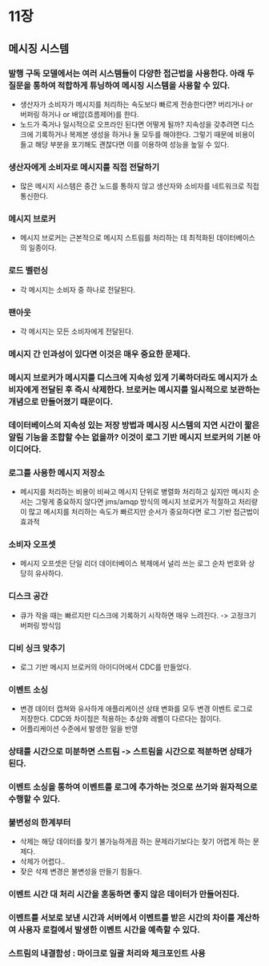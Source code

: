 # 11장
## 메시징 시스템
### 발행 구독 모델에서는 여러 시스템들이 다양한 접근법을 사용한다. 아래 두 질문을 통하여 적합하게 튜닝하여 메시징 시스템을 사용할 수 있다.
- 생산자가 소비자가 메시지를 처리하는 속도보다 빠르게 전송한다면? 버리거나 or 버퍼링 하거나 or 배압(흐름제어)를 한다.
- 노드가 죽거나 일시적으로 오프라인 된다면 어떻게 될까? 지속성을 갖추려면 디스크에 기록하거나 복제본 생성을 하거나 둘 모두를 해야한다. 그렇기 때문에 비용이 들고 해당 부분을 포기해도 괜찮다면 이를 이용하여 성능을 높일 수 있다.

### 생산자에게 소비자로 메시지를 직접 전달하기
- 많은 메시지 시스템은 중간 노드를 통하지 않고 생산자와 소비자를 네트워크로 직접 통신한다.

### 메시지 브로커
- 메시지 브로커는 근본적으로 메시지 스트림를 처리하는 데 최적화된 데이터베이스의 일종이다.
### 로드 벨런싱
- 각 메시지는 소비자 중 하나로 전달된다.
### 팬아웃
- 각 메시지는 모든 소비자에게 전달된다.

### 메시지 간 인과성이 있다면 이것은 매우 중요한 문제다.

### 메시지 브로커가 메시지를 디스크에 지속성 있게 기록하더라도 메시지가 소비자에게 전달된 후 즉시 삭제한다. 브로커는 메시지를 일시적으로 보관하는 개념으로 만들어졌기 때문이다.

### 데이터베이스의 지속성 있는 저장 방법과 메시징 시스템의 지연 시간이 짧은 알림 기능을 조합할 수는 없을까? 이것이 로그 기반 메시지 브로커의 기본 아이디어다.

### 로그를 사용한 메시지 저장소
- 메시지를 처리하는 비용이 비싸고 메시지 단위로 병렬화 처리하고 싶지만 메시지 순서는 그렇게 중요하지 않다면 jms/amqp 방식의 메시지 브로커가 적절하고 처리량이 많고 메시지를 처리하는 속도가 빠르지만 순서가 중요하다면 로그 기반 접근법이 효과적

### 소비자 오프셋
- 메시지 오프셋은 단일 리더 데이터베이스 복제에서 널리 쓰는 로그 순차 번호와 상당히 유사하다.

### 디스크 공간
- 큐가 작을 때는 빠르지만 디스크에 기록하기 시작하면 매우 느려진다. -> 고정크기 버퍼링 방식임

### 디비 싱크 맞추기
- 로그 기반 메시지 브로커의 아이디어에서 CDC를 만들었다.

### 이벤트 소싱
- 변경 데이터 캡쳐와 유사하게 애플리케이션 상태 변화를 모두 변경 이벤트 로그로 저장한다. CDC와 차이점은 적용하는 추상화 레벨이 다르다는 점이다.
- 어플리케이션 수준에서 발생한 일을 반영

### 상태를 시간으로 미분하면 스트림 -> 스트림을 시간으로 적분하면 상태가 된다.
### 이벤트 소싱을 통하여 이벤트를 로그에 추가하는 것으로 쓰기와 원자적으로 수행할 수 있다.

### 불변성의 한계부터
- 삭제는 해당 데이터를 찾기 불가능하게끔 하는 문제라기보다는 찾기 어렵게 하는 문제다.
- 삭제가 어렵다..
- 잦은 삭제 변경은 불변성을 만들기 힘들다.

### 이벤트 시간 대 처리 시간을 혼동하면 좋지 않은 데이터가 만들어진다.

### 이벤트를 서보로 보낸 시간과 서버에서 이벤트를 받은 시간의 차이를 계산하여 사용자 로컬에서 발생한 이벤트 시간을 예측할 수 있다.
### 스트림의 내결함성 : 마이크로 일괄 처리와 체크포인트 사용
